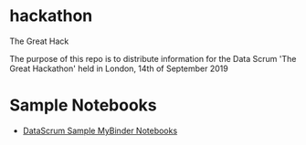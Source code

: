 # hackathon
The Great Hack

The purpose of this repo is to distribute information for the Data Scrum 'The Great Hackathon' held in London, 14th of September 2019

# Sample Notebooks

* [DataScrum Sample MyBinder Notebooks](https://mybinder.org/v2/gh/datascrum/hackathon/master)
